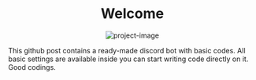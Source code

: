 <h1 align="center" id="title">Welcome</h1>

<p align="center"><img src="https://images-ext-1.discordapp.net/external/5nQsLSXf6Y71bDqIryRZAbfQ5LeXYlSxdTwIS078wOQ/https/opengraph.githubassets.com/4c127151e2b2b4450a0da0a5c219dd26e7b78fa6e3ba5d24bab037b166703925/Asrenax/Pandass-Series-Identification?format=webp&width=1325&height=662" alt="project-image"></p>

<p id="description">This github post contains a ready-made discord bot with basic codes. All basic settings are available inside you can start writing code directly on it. Good codings.</p>
